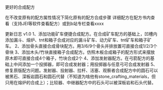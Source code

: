 更好的合成配方

在不改变原有的配方属性情况下简化原有的配方合成步骤
详细配方在配方书内查看（支持JEI等软件查看配方）或到b站专栏查看xxxx

更新日志
v1.0
1、添加功能矿车便捷合成配方。在合成矿车配方的基础上，凹槽内添加漏斗、熔炉、tnt和箱子合成对应的漏斗矿车、动力矿车、tnt矿车和箱子矿车。
2、添加骨头直接合成骨块配方。用3/6/9个骨头并排放置可直接合成1/2/3个骨块
3、添加木头/竹块直接箱子合成配方。仿照木板合成箱子的配方形式来摆放原木即可直接合成4个箱子，竹块合成2个
4、添加发射器配方。在弓箭配方的基础上中间添加一个投掷器，即可合成发射器；用投掷器与任意弓可合成发射器
5、修复原版配方问题。发射器、投射器、拉杆、活塞、观察者合成配方中的圆石可以被黑石、深板岩圆石和圆石代替（不知道为啥他有stone_crafting_materials，但只用在熔炉的合成上）；比较器、中继器配方中的石头可以被深板岩和石头代替。